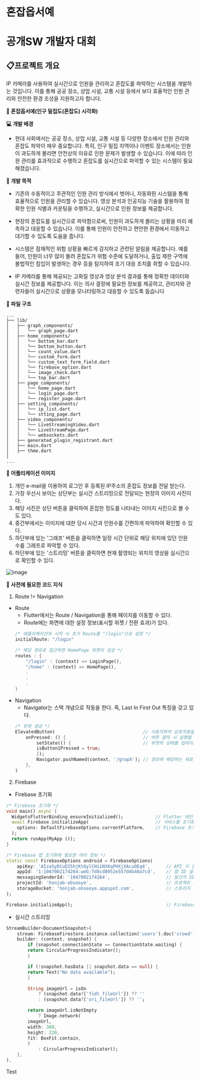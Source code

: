 # 혼잡옵서예

# 공개SW 개발자 대회 

## 📋프로젝트 개요
 IP 카메라를 사용하여 실시간으로 인원을 관리하고 혼잡도를 파악하는 시스템을 개발하는 것입니다. 이를 통해 공공 장소, 상업 시설, 교통 시설 등에서 보다 효율적인 인원 관리와 안전한 환경 조성을 지원하고자 합니다.

**👀 혼잡옵서예(인구 밀집도(혼잡도) 시각화)**

**💻 개발 배경**

- 현대 사회에서는 공공 장소, 상업 시설, 교통 시설 등 다양한 장소에서 인원 관리와 혼잡도 파악이 매우 중요합니다. 특히, 인구 밀집 지역이나 이벤트 장소에서는 인원이 과도하게 몰리면 안전상의 이유로 인한 문제가 발생할 수 있습니다. 이에 따라 인원 관리를 효과적으로 수행하고 혼잡도를 실시간으로 파악할 수 있는 시스템이 필요해졌습니다.

**📌 개발 목적**

- 기존의 수동적이고 주관적인 인원 관리 방식에서 벗어나, 자동화된 시스템을 통해 효율적으로 인원을 관리할 수 있습니다. 영상 분석과 인공지능 기술을 활용하여 정확한 인원 식별과 카운팅을 수행하고, 실시간으로 인원 정보를 제공합니다.

- 현장의 혼잡도를 실시간으로 파악함으로써, 인원이 과도하게 몰리는 상황을 미리 예측하고 대응할 수 있습니다. 이를 통해 인원이 안전하고 편안한 환경에서 이동하고 대기할 수 있도록 도움을 줍니다.

- 시스템은 잠재적인 위험 상황을 빠르게 감지하고 관련된 알림을 제공합니다. 예를 들어, 인원이 너무 많이 몰려 혼잡도가 위험 수준에 도달하거나, 출입 제한 구역에 불법적인 침입이 발생하는 경우 등을 탐지하여 조기 대응 조치를 취할 수 있습니다.

- IP 카메라를 통해 제공되는 고화질 영상과 영상 분석 결과를 통해 정확한 데이터와 실시간 정보를 제공합니다. 이는 의사 결정에 필요한 정보를 제공하고, 관리자와 관련자들이 실시간으로 상황을 모니터링하고 대응할 수 있도록 돕습니다

**🔎 파일 구조**

```
...
├── lib/  
│   ├── graph_components/  
│   │   └── graph_page.dart
│   ├── home_components/  
│   │   └── bottom_bar.dart
│   │   └── bottom_button.dart
│   │   └── count_value.dart
│   │   └── custom_form.dart
│   │   └── custom_text_form_field.dart
│   │   └── firebase_option.dart
│   │   └── image_check.dart
│   │   └── top_bar.dart
│   ├── page_components/  
│   │   └── home_page.dart
│   │   └── login_page.dart
│   │   └── register_page.dart
│   ├── setting_components/  
│   │   └── ip_list.dart  
│   │   └── stting_page.dart
│   ├── video_components/  
│   │   └── LiveStreamingVideo.dart 
│   │   └── LiveStreamPage.dart
│   │   └── websockets.dart
│   ├── generated_plugin_registrant.dart
│   ├── main.dart  
│   ├── thme.dart  
│ 
...
```

**🎤 어플리케이션 이미지**

1. 개인 e-mail을 이용하여 로그인 후 등록된 IP주소의 혼잡도 정보를 전달 받는다.
2. 가장 우선시 보이는 상단부는 실시간 스트리밍으로 전달되는 현장의 이미지 사진이다.
3. 해당 사진은 상단 버튼을 클릭하여 혼잡한 정도를 나타내는 이미지 사진으로 볼 수도 있다.
4. 중간부에서는 이미지에 대한 당시 시간과 인원수를 간편하게 파악하여 확인할 수 있다.
5. 하단부에 있는 '그래프' 버튼을 클릭하면 일정 시간 단위로 해당 위치에 있던 인원 수를 그래프로 파악할 수 있다.
6. 하단부에 있는 '스트리밍' 버튼을 클릭하면 현재 촬영되는 위치의 영상을 실시간으로 확인할 수 있다.

![image](https://github.com/KOBOTBOARD-11/2022ESWContest_mobility_6017/assets/99342700/a97be18b-7f97-4372-a41e-7aa9caf6784d)

**📖 사전에 필요한 코드 지식**

1. Route != Navigation
- Route
    - Flutter에서는 Route / Navigation을 통해 페이지를 이동할 수 있다.
    - Route에는 화면에 대한 설정 정보(표시할 위젯 / 전환 효과)가 있다.
    ```dart
    /* 애플리케이션의 시작 시 초기 Route를 "/login"으로 설정 */
    initialRoute: "/login"

    /* 해당 경로로 접근하면 HomePage 위젯이 생성 */
    routes : {
        "/login" : (context) => LoginPage(),
        "/home" : (context) => HomePage(),
        .
        .
        .
    }
    ```
- Navigation
    - Navigator는 스택 개념으로 작동을 한다. 즉, Last In First Out 특징을 갖고 있다.
    ```dart
    /* 위젯 생성 */
    ElevatedButton(                                 // 사용자와의 상호작용을 위해 클릭 가능한 동작을 수행하는 요소
        onPressed: () {                             // 버튼 클릭 시 실행될 코드
            setState(() {                           // 위젯의 상태를 업데이트
            isButton1Pressed = true;
            });
            Navigator.pushNamed(context, '/graph'); // 경로에 해당하는 새로운 페이지로 이동
        },
    )
    ```

2. Firebase
- Firebase 초기화
```dart
/* Firebase 초기화 */
void main() async {
  WidgetsFlutterBinding.ensureInitialized();            // Flutter 바인딩을 초기화          : 위젯과 그래픽 렌더링을 관리하는 Flutter의 핵심 부분
  await Firebase.initializeApp(                         // 서비스를 초기화하는 비동기 함수  : 사용하기 위해서는 앱을 초기화 해야함
    options: DefaultFirebaseOptions.currentPlatform,    // Firebase 초기화 옵션 설정        : 필요한 정보들을 제공
  );
  return runApp(MyApp ());
}

/* Firebase 앱 초기화에 필요한 여러 정보 */
static const FirebaseOptions android = FirebaseOptions(
    apiKey: 'AIzaSyDCuD25hjKtGylCHi1NtKqPHXjXAcuOEq4',      // API 키 설정          : Firebase서비스와 통신하기 위함
    appId: '1:1047002174264:web:7d8cd8952e557d4b40a7cd',    // 앱 ID 설정           : 특정 앱을 식별하는 역할
    messagingSenderId: '1047002174264',                     // 발신자 ID 설정       : FCM 서비스와 연동하여 푸쉬 알림과 메세지 관리
    projectId: 'honjab-obseoye',                            // 프로젝트 ID 설정     : Firebase프로젝트를 식별
    storageBucket: 'honjab-obseoye.appspot.com',            // 스토리지 버킷 설정   : 앱의 파일 및 미디어 저장 
);

Firebase.initializeApp();                                   // Firebase서비스 초기화 
```
- 실시간 스트리밍
```dart
StreamBuilder<DocumentSnapshot>(
    stream: FirebaseFirestore.instance.collection('users').doc('crowd').snapshots(),
    builder: (context, snapshot) {
        if (snapshot.connectionState == ConnectionState.waiting) {
        return CircularProgressIndicator();
        }

        if (!snapshot.hasData || snapshot.data == null) {
        return Text("No data available");
        }

        String imageUrl = isOn
            ? (snapshot.data?['fidt_fileUrl']) ?? ''
            : (snapshot.data?['ori_fileUrl']) ?? '';

        return imageUrl.isNotEmpty
            ? Image.network(
        imageUrl,
        width: 380,
        height: 220,
        fit: BoxFit.contain,
        )
            : CircularProgressIndicator();
    },
),
```
Test